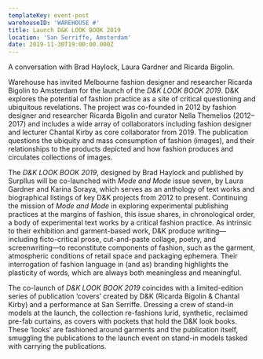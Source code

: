 ```yaml
---
templateKey: event-post
warehouseID: 'WAREHOUSE #'
title: Launch D&K LOOK BOOK 2019
location: 'San Serriffe, Amsterdam'
date: 2019-11-30T19:00:00.000Z
---
```

A conversation with Brad Haylock, Laura Gardner and Ricarda Bigolin.

Warehouse has invited Melbourne fashion designer and researcher Ricarda Bigolin to Amsterdam for the launch of the *D&K LOOK BOOK 2019*. D&K explores the potential of fashion practice as a site of critical questioning and ubiquitous revelations. The project was co-founded in 2012 by fashion designer and researcher Ricarda Bigolin and curator Nella Themelios (2012–2017) and includes a wide array of collaborators including fashion designer and lecturer Chantal Kirby as core collaborator from 2019. The publication questions the ubiquity and mass consumption of fashion (images), and their relationships to the products depicted and how fashion produces and circulates collections of images.

The *D&K LOOK BOOK 2019*, designed by Brad Haylock and published by Surpllus will be co-launched with *Mode and Mode* issue seven, by Laura Gardner and Karina Soraya, which serves as an anthology of text works and biographical listings of key D&K projects from 2012 to present. Continuing the mission of *Mode and Mode* in exploring experimental publishing practices at the margins of fashion, this issue shares, in chronological order, a body of experimental text works by a critical fashion practice. As intrinsic to their exhibition and garment-based work, D&K produce writing—including ficto-critical prose, cut-and-paste collage, poetry, and screenwriting—to reconstitute components of fashion, such as the garment, atmospheric conditions of retail space and packaging ephemera. Their interrogation of fashion language in (and as) branding highlights the plasticity of words, which are always both meaningless and meaningful.

The co-launch of *D&K LOOK BOOK 2019* coincides with a limited-edition series of publication ‘covers’ created by D&K (Ricarda Bigolin & Chantal Kirby) and a performance at San Serriffe. Dressing a crew of stand-in models at the launch, the collection re-fashions lurid, synthetic, reclaimed pre-fab curtains, as covers with pockets that hold the D&K look books. These ‘looks’ are fashioned around garments and the publication itself, smuggling the publications to the launch event on stand-in models tasked with carrying the publications.